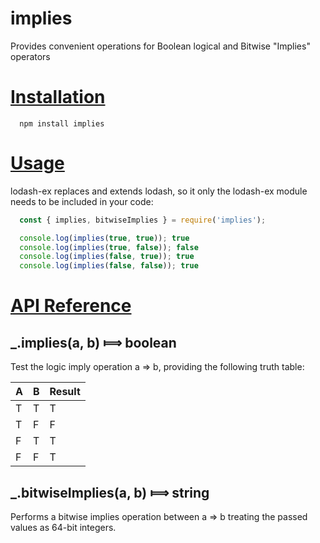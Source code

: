 # implies
Provides convenient operations for Boolean logical and Bitwise "Implies" operators

# [Installation](#installation)
<a name="installation"></a>

```shell
  npm install implies
```

# [Usage](#usage)
<a name="usage"></a>
lodash-ex replaces and extends lodash, so it only the lodash-ex module needs to be included in your code:

```js
  const { implies, bitwiseImplies } = require('implies');

  console.log(implies(true, true)); true
  console.log(implies(true, false)); false
  console.log(implies(false, true)); true
  console.log(implies(false, false)); true
```

# [API Reference](#api)
<a name="api"></a>

## _.implies(a, b) &#x27fe; boolean
Test the logic imply operation a => b, providing the following truth table:

| A | B | Result |
| - | - | ------ |
| T | T | T |
| T | F | F |
| F | T | T |
| F | F | T |

## _.bitwiseImplies(a, b) &#x27fe; string
Performs a bitwise implies operation between a => b treating the passed values as 64-bit integers.
